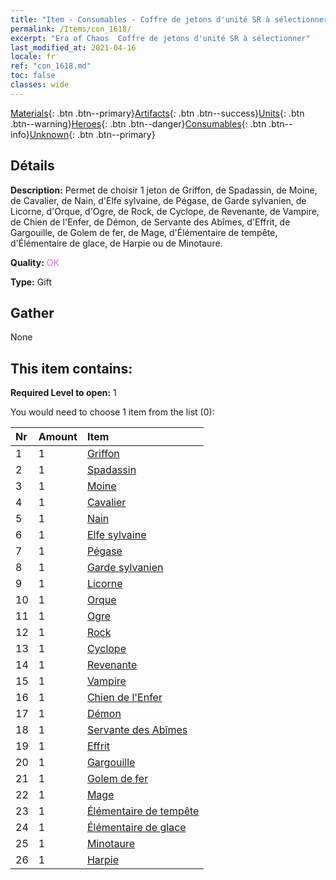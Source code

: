 ```yaml
---
title: "Item - Consumables - Coffre de jetons d'unité SR à sélectionner"
permalink: /Items/con_1618/
excerpt: "Era of Chaos  Coffre de jetons d'unité SR à sélectionner"
last_modified_at: 2021-04-16
locale: fr
ref: "con_1618.md"
toc: false
classes: wide
---
```

 [Materials](/fr/Items/){: .btn .btn--primary}[Artifacts](/fr/Items/Artifacts/){: .btn .btn--success}[Units](/fr/Items/Units/){: .btn .btn--warning}[Heroes](/fr/Items/Heroes/){: .btn .btn--danger}[Consumables](/fr/Items/Consumables/){: .btn .btn--info}[Unknown](/fr/Items/Unknown/){: .btn .btn--primary}

## Détails
 **Description:** Permet de choisir 1 jeton de Griffon, de Spadassin, de Moine, de Cavalier, de Nain, d'Elfe sylvaine, de Pégase, de Garde sylvanien, de Licorne, d'Orque, d'Ogre, de Rock, de Cyclope, de Revenante, de Vampire, de Chien de l'Enfer, de Démon, de Servante des Abîmes, d'Effrit, de Gargouille, de Golem de fer, de Mage, d'Élémentaire de tempête, d'Élémentaire de glace, de Harpie ou de Minotaure.

 **Quality:** <span style="color: #DA70D6">OK</span>

 **Type:** Gift

## Gather

  None

## This item contains:

 **Required Level to open:** 1

 You would need to choose 1 item from the list (0):

  | Nr | Amount |     Item    |
  |:---|:-------|:------------|
  | 1 | 1 | [Griffon](/fr/Items/unt_192/) |  | 
  | 2 | 1 | [Spadassin](/fr/Items/unt_193/) |  | 
  | 3 | 1 | [Moine](/fr/Items/unt_194/) |  | 
  | 4 | 1 | [Cavalier ](/fr/Items/unt_195/) |  | 
  | 5 | 1 | [Nain](/fr/Items/unt_200/) |  | 
  | 6 | 1 | [Elfe sylvaine](/fr/Items/unt_201/) |  | 
  | 7 | 1 | [Pégase](/fr/Items/unt_202/) |  | 
  | 8 | 1 | [Garde sylvanien](/fr/Items/unt_203/) |  | 
  | 9 | 1 | [Licorne](/fr/Items/unt_204/) |  | 
  | 10 | 1 | [Orque](/fr/Items/unt_219/) |  | 
  | 11 | 1 | [Ogre](/fr/Items/unt_220/) |  | 
  | 12 | 1 | [Rock](/fr/Items/unt_221/) |  | 
  | 13 | 1 | [Cyclope](/fr/Items/unt_222/) |  | 
  | 14 | 1 | [Revenante](/fr/Items/unt_210/) |  | 
  | 15 | 1 | [Vampire](/fr/Items/unt_211/) |  | 
  | 16 | 1 | [Chien de l'Enfer](/fr/Items/unt_228/) |  | 
  | 17 | 1 | [Démon](/fr/Items/unt_229/) |  | 
  | 18 | 1 | [Servante des Abîmes](/fr/Items/unt_230/) |  | 
  | 19 | 1 | [Effrit](/fr/Items/unt_231/) |  | 
  | 20 | 1 | [Gargouille](/fr/Items/unt_236/) |  | 
  | 21 | 1 | [Golem de fer](/fr/Items/unt_237/) |  | 
  | 22 | 1 | [Mage](/fr/Items/unt_238/) |  | 
  | 23 | 1 | [Élémentaire de tempête](/fr/Items/unt_263/) |  | 
  | 24 | 1 | [Élémentaire de glace](/fr/Items/unt_264/) |  | 
  | 25 | 1 | [Minotaure](/fr/Items/unt_248/) |  | 
  | 26 | 1 | [Harpie](/fr/Items/unt_245/) |  | 
